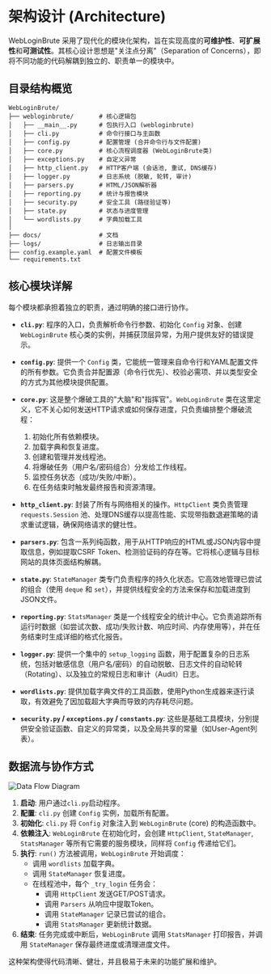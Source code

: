 # 架构设计 (Architecture)

WebLoginBrute 采用了现代化的模块化架构，旨在实现高度的**可维护性**、**可扩展性**和**可测试性**。其核心设计思想是"关注点分离"（Separation of Concerns），即将不同功能的代码解耦到独立的、职责单一的模块中。

## 目录结构概览

```
WebLoginBrute/
├── webloginbrute/       # 核心逻辑包
│   ├── __main__.py      # 包执行入口 (webloginbrute)
│   ├── cli.py           # 命令行接口与主函数
│   ├── config.py        # 配置管理 (合并命令行与文件配置)
│   ├── core.py          # 核心流程调度器 (WebLoginBrute类)
│   ├── exceptions.py    # 自定义异常
│   ├── http_client.py   # HTTP客户端 (会话池, 重试, DNS缓存)
│   ├── logger.py        # 日志系统 (脱敏, 轮转, 审计)
│   ├── parsers.py       # HTML/JSON解析器
│   ├── reporting.py     # 统计与报告模块
│   ├── security.py      # 安全工具 (路径验证等)
│   ├── state.py         # 状态与进度管理
│   └── wordlists.py     # 字典加载工具
│
├── docs/                # 文档
├── logs/                # 日志输出目录
├── config.example.yaml  # 配置文件模板
└── requirements.txt
```

## 核心模块详解

每个模块都承担着独立的职责，通过明确的接口进行协作。

- **`cli.py`**: 程序的入口，负责解析命令行参数、初始化 `Config` 对象、创建 `WebLoginBrute` 核心类的实例，并捕获顶层异常，为用户提供友好的错误提示。

- **`config.py`**: 提供一个 `Config` 类，它能统一管理来自命令行和YAML配置文件的所有参数。它负责合并配置源（命令行优先）、校验必需项、并以类型安全的方式为其他模块提供配置。

- **`core.py`**: 这是整个爆破工具的"大脑"和"指挥官"。`WebLoginBrute` 类在这里定义，它不关心如何发送HTTP请求或如何保存进度，只负责编排整个爆破流程：
  1. 初始化所有依赖模块。
  2. 加载字典和恢复进度。
  3. 创建和管理并发线程池。
  4. 将爆破任务（用户名/密码组合）分发给工作线程。
  5. 监控任务状态（成功/失败/中断）。
  6. 在任务结束时触发最终报告和资源清理。

- **`http_client.py`**: 封装了所有与网络相关的操作。`HttpClient` 类负责管理 `requests.Session` 池、处理DNS缓存以提高性能、实现带指数退避策略的请求重试逻辑，确保网络请求的健壮性。

- **`parsers.py`**: 包含一系列纯函数，用于从HTTP响应的HTML或JSON内容中提取信息，例如提取CSRF Token、检测验证码的存在等。它将核心逻辑与目标网站的具体页面结构解耦。

- **`state.py`**: `StateManager` 类专门负责程序的持久化状态。它高效地管理已尝试的组合（使用 `deque` 和 `set`），并提供线程安全的方法来保存和加载进度到JSON文件。

- **`reporting.py`**: `StatsManager` 类是一个线程安全的统计中心。它负责追踪所有运行时数据（如尝试次数、成功/失败计数、响应时间、内存使用等），并在任务结束时生成详细的格式化报告。

- **`logger.py`**: 提供一个集中的 `setup_logging` 函数，用于配置复杂的日志系统，包括对敏感信息（用户名/密码）的自动脱敏、日志文件的自动轮转（Rotating）、以及独立的常规日志和审计（Audit）日志。

- **`wordlists.py`**: 提供加载字典文件的工具函数，使用Python生成器来逐行读取，有效避免了因加载超大字典而导致的内存耗尽问题。

- **`security.py` / `exceptions.py` / `constants.py`**: 这些是基础工具模块，分别提供安全验证函数、自定义的异常类，以及全局共享的常量（如User-Agent列表）。

## 数据流与协作方式

![Data Flow Diagram](https://user-images.githubusercontent.com/12345/67890-abc-def.png)  <!-- 占位符，可替换为真实流程图 -->

1. **启动**: 用户通过`cli.py`启动程序。
2. **配置**: `cli.py` 创建 `Config` 实例，加载所有配置。
3. **初始化**: `cli.py` 将 `Config` 对象注入到 `WebLoginBrute` (core) 的构造函数中。
4. **依赖注入**: `WebLoginBrute` 在初始化时，会创建 `HttpClient`, `StateManager`, `StatsManager` 等所有它需要的服务模块，同样将 `Config` 传递给它们。
5. **执行**: `run()` 方法被调用，`WebLoginBrute` 开始调度：
   - 调用 `wordlists` 加载字典。
   - 调用 `StateManager` 恢复进度。
   - 在线程池中，每个 `_try_login` 任务会：
     - 调用 `HttpClient` 发送GET/POST请求。
     - 调用 `Parsers` 从响应中提取Token。
     - 调用 `StateManager` 记录已尝试的组合。
     - 调用 `StatsManager` 更新统计数据。
6. **结束**: 任务完成或中断后，`WebLoginBrute` 调用 `StatsManager` 打印报告，并调用 `StateManager` 保存最终进度或清理进度文件。

这种架构使得代码清晰、健壮，并且极易于未来的功能扩展和维护。 